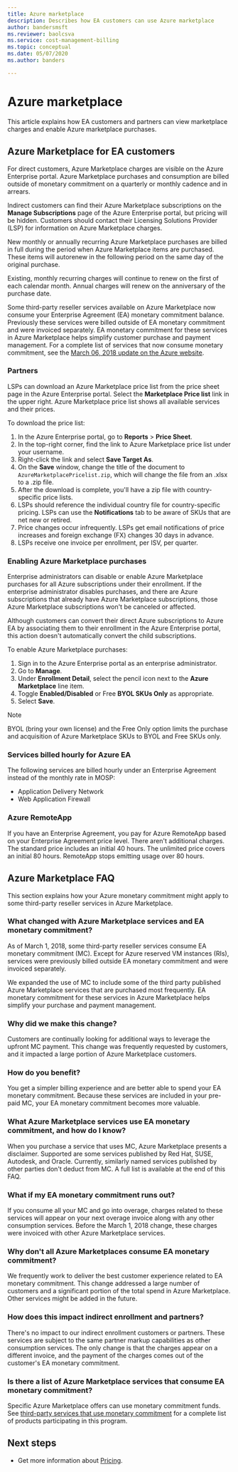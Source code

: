 ```yaml
---
title: Azure marketplace
description: Describes how EA customers can use Azure marketplace
author: bandersmsft
ms.reviewer: baolcsva
ms.service: cost-management-billing
ms.topic: conceptual
ms.date: 05/07/2020
ms.author: banders

---
```


# Azure marketplace

This article explains how EA customers and partners can view marketplace charges and enable Azure marketplace purchases.

## Azure Marketplace for EA customers

For direct customers, Azure Marketplace charges are visible on the Azure Enterprise portal. Azure Marketplace purchases and consumption are billed outside of monetary commitment on a quarterly or monthly cadence and in arrears.

Indirect customers can find their Azure Marketplace subscriptions on the **Manage Subscriptions** page of the Azure Enterprise portal, but pricing will be hidden. Customers should contact their Licensing Solutions Provider (LSP) for information on Azure Marketplace charges.

New monthly or annually recurring Azure Marketplace purchases are billed in full during the period when Azure Marketplace items are purchased. These items will autorenew in the following period on the same day of the original purchase.

Existing, monthly recurring charges will continue to renew on the first of each calendar month. Annual charges will renew on the anniversary of the purchase date.

Some third-party reseller services available on Azure Marketplace now consume your Enterprise Agreement (EA) monetary commitment balance. Previously these services were billed outside of EA monetary commitment and were invoiced separately. EA monetary commitment for these services in Azure Marketplace helps simplify customer purchase and payment management. For a complete list of services that now consume monetary commitment, see the [March 06, 2018 update on the Azure website](https://azure.microsoft.com/updates/azure-marketplace-third-party-reseller-services-now-use-azure-monetary-commitment/).

### Partners

LSPs can download an Azure Marketplace price list from the price sheet page in the Azure Enterprise portal. Select the **Marketplace Price list** link in the upper right. Azure Marketplace price list shows all available services and their prices.

To download the price list:

1. In the Azure Enterprise portal, go to **Reports** > **Price Sheet**.
1. In the top-right corner, find the link to Azure Marketplace price list under your username.
1. Right-click the link and select **Save Target As**.
1. On the **Save** window, change the title of the document to `AzureMarketplacePricelist.zip`, which will change the file from an .xlsx to a .zip file.
1. After the download is complete, you'll have a zip file with country-specific price lists.
1. LSPs should reference the individual country file for country-specific pricing. LSPs can use the **Notifications** tab to be aware of SKUs that are net new or retired.
1. Price changes occur infrequently. LSPs get email notifications of price increases and foreign exchange (FX) changes 30 days in advance.
1. LSPs receive one invoice per enrollment, per ISV, per quarter.

### Enabling Azure Marketplace purchases

Enterprise administrators can disable or enable Azure Marketplace purchases for all Azure subscriptions under their enrollment. If the enterprise administrator disables purchases, and there are Azure subscriptions that already have Azure Marketplace subscriptions, those Azure Marketplace subscriptions won't be canceled or affected.

Although customers can convert their direct Azure subscriptions to Azure EA by associating them to their enrollment in the Azure Enterprise portal, this action doesn't automatically convert the child subscriptions.

To enable Azure Marketplace purchases:

1. Sign in to the Azure Enterprise portal as an enterprise administrator.
1. Go to **Manage**.
1. Under **Enrollment Detail**, select the pencil icon next to the **Azure Marketplace** line item.
1. Toggle **Enabled/Disabled** or Free **BYOL SKUs Only** as appropriate.
1. Select **Save**.

> [!NOTE]
> BYOL (bring your own license) and the Free Only option limits the purchase and acquisition of Azure Marketplace SKUs to BYOL and Free SKUs only.

### Services billed hourly for Azure EA

The following services are billed hourly under an Enterprise Agreement instead of the monthly rate in MOSP:

- Application Delivery Network
- Web Application Firewall

### Azure RemoteApp

If you have an Enterprise Agreement, you pay for Azure RemoteApp based on your Enterprise Agreement price level. There aren't additional charges. The standard price includes an initial 40 hours. The unlimited price covers an initial 80 hours. RemoteApp stops emitting usage over 80 hours.

## Azure Marketplace FAQ

This section explains how your Azure monetary commitment might apply to some third-party reseller services in Azure Marketplace.

### What changed with Azure Marketplace services and EA monetary commitment?

As of March 1, 2018, some third-party reseller services  consume EA monetary commitment (MC). Except for Azure reserved VM instances (RIs), services were previously billed outside EA monetary commitment and were invoiced separately.

We expanded the use of MC to include some of the third party published Azure Marketplace services that are purchased most frequently. EA monetary commitment for these services in Azure Marketplace helps simplify your purchase and payment management.

### Why did we make this change?

Customers are continually looking for additional ways to leverage the upfront MC payment. This change was frequently requested by customers, and it impacted a large portion of Azure Marketplace customers.

### How do you benefit?

You get a simpler billing experience and are better able to spend your EA monetary commitment. Because these services are included in your pre-paid MC, your EA monetary commitment becomes more valuable.

### What Azure Marketplace services use EA monetary commitment, and how do I know?

When you purchase a service that uses MC, Azure Marketplace presents a disclaimer. Supported are some services published by Red Hat, SUSE, Autodesk, and Oracle. Currently, similarly named services published by other parties don't deduct from MC. A full list is available at the end of this FAQ.

### What if my EA monetary commitment runs out?

If you consume all your MC and go into overage, charges related to these services will appear on your next overage invoice along with any other consumption services. Before the March 1, 2018 change, these charges were invoiced with other Azure Marketplace services.

### Why don't all Azure Marketplaces consume EA monetary commitment?

We frequently work to deliver the best customer experience related to EA monetary commitment. This change addressed a large number of customers and a significant portion of the total spend in Azure Marketplace. Other services might be added in the future.

### How does this impact indirect enrollment and partners?

There's no impact to our indirect enrollment customers or partners. These services are subject to the same partner markup capabilities as other consumption services. The only change is that the charges appear on a different invoice, and the payment of the charges comes out of the customer's EA monetary commitment.

### Is there a list of Azure Marketplace services that consume EA monetary commitment?

Specific Azure Marketplace offers can use monetary commitment funds. See [third-party services that use monetary commitment](https://azure.microsoft.com/updates/azure-marketplace-third-party-reseller-services-now-use-azure-monetary-commitment) for a complete list of products participating in this program.


## Next steps

- Get more information about [Pricing](ea-pricing-overview.md).